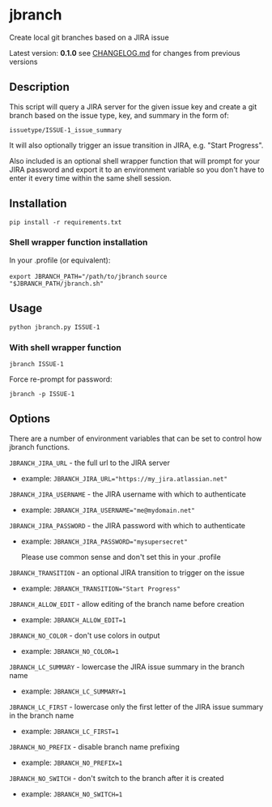 # jbranch

Create local git branches based on a JIRA issue

Latest version: **0.1.0**
see [CHANGELOG.md](CHANGELOG.md) for changes from previous versions

## Description

This script will query a JIRA server for the given issue key and create a git branch based on the issue type, key, and summary in the form of:

`issuetype/ISSUE-1_issue_summary`

It will also optionally trigger an issue transition in JIRA, e.g. "Start Progress".

Also included is an optional shell wrapper function that will prompt for your JIRA password and export it to an environment variable so you don't have to enter it every time within the same shell session.

## Installation

`pip install -r requirements.txt`

### Shell wrapper function installation

In your .profile (or equivalent):

`export JBRANCH_PATH="/path/to/jbranch`
`source "$JBRANCH_PATH/jbranch.sh"`

## Usage

`python jbranch.py ISSUE-1`

### With shell wrapper function

`jbranch ISSUE-1`

Force re-prompt for password:

`jbranch -p ISSUE-1`

## Options

There are a number of environment variables that can be set to control how jbranch functions.

`JBRANCH_JIRA_URL` - the full url to the JIRA server

- example: `JBRANCH_JIRA_URL="https://my_jira.atlassian.net"`

`JBRANCH_JIRA_USERNAME` - the JIRA username with which to authenticate

- example: `JBRANCH_JIRA_USERNAME="me@mydomain.net"`

`JBRANCH_JIRA_PASSWORD` - the JIRA password with which to authenticate

- example: `JBRANCH_JIRA_PASSWORD="mysupersecret"`

  Please use common sense and don't set this in your .profile

`JBRANCH_TRANSITION` - an optional JIRA transition to trigger on the issue

- example: `JBRANCH_TRANSITION="Start Progress"`

`JBRANCH_ALLOW_EDIT` - allow editing of the branch name before creation

- example: `JBRANCH_ALLOW_EDIT=1`

`JBRANCH_NO_COLOR` - don't use colors in output

- example: `JBRANCH_NO_COLOR=1`

`JBRANCH_LC_SUMMARY` - lowercase the JIRA issue summary in the branch name

- example: `JBRANCH_LC_SUMMARY=1`

`JBRANCH_LC_FIRST` - lowercase only the first letter of the JIRA issue summary in the branch name

- example: `JBRANCH_LC_FIRST=1`

`JBRANCH_NO_PREFIX` - disable branch name prefixing

- example: `JBRANCH_NO_PREFIX=1`

`JBRANCH_NO_SWITCH` - don't switch to the branch after it is created

- example: `JBRANCH_NO_SWITCH=1`
